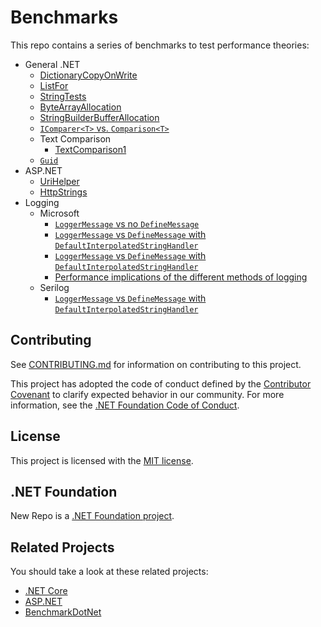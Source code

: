 # Benchmarks

This repo contains a series of benchmarks to test performance theories:

* General .NET
  * [DictionaryCopyOnWrite](DictionaryCopyOnWrite)
  * [ListFor](ListFor)
  * [StringTests](StringTests)
  * [ByteArrayAllocation](ByteArrayAllocation)
  * [StringBuilderBufferAllocation](StringBuilderBufferAllocation)
  * [`IComparer<T>` vs. `Comparison<T>`](ComparerComparison)
  * Text Comparison
    * [TextComparison1](TextComparison1/README.md)
  * [`Guid`](GuidBenchmarks)
* ASP.NET
  * [UriHelper](UriHelper)
  * [HttpStrings](HttpStrings)
* Logging
  * Microsoft
    * [`LoggerMessage` vs no `DefineMessage`](Logging/Microsoft/LoggerMessage1/README.md)
    * [`LoggerMessage` vs `DefineMessage` with `DefaultInterpolatedStringHandler`](Logging/Microsoft/LoggerMessage2/README.md)
    * [`LoggerMessage` vs `DefineMessage` with `DefaultInterpolatedStringHandler`](Logging/Microsoft/LoggerMessage2/README.md)
    * [Performance implications of the different methods of logging](Logging/Microsoft/LoggingPerformance/README.md)
  * Serilog
    * [`LoggerMessage` vs `DefineMessage` with `DefaultInterpolatedStringHandler`](Logging/Serilog/SerilogPropertyDestructuring/README.md)


## Contributing

See [CONTRIBUTING.md](CONTRIBUTING.md) for information on contributing to this project.

This project has adopted the code of conduct defined by the [Contributor Covenant](http://contributor-covenant.org/) 
to clarify expected behavior in our community. For more information, see the [.NET Foundation Code of Conduct](http://www.dotnetfoundation.org/code-of-conduct).

## License

This project is licensed with the [MIT license](LICENSE).

## .NET Foundation

New Repo is a [.NET Foundation project](https://dotnetfoundation.org/projects).

## Related Projects

You should take a look at these related projects:

- [.NET Core](https://github.com/dotnet/core)
- [ASP.NET](https://github.com/aspnet)
- [BenchmarkDotNet](https://benchmarkdotnet.org/)

